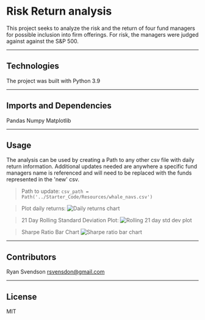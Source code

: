 # Risk Return analysis

This project seeks to analyze the risk and the return of four fund managers for possible inclusion into firm offerings. For risk, the managers were judged against against the S&P 500. 

---

## Technologies

The project was built with Python 3.9

---

## Imports and Dependencies 

Pandas
Numpy
Matplotlib

---

## Usage

The analysis can be used by creating a Path to any other csv file with daily return information. Additional updates needed are anywhere a specific fund managers name is referenced and will need to be replaced with the funds represented in the 'new' csv. 

> Path to update: 
    ```csv_path = Path('../Starter_Code/Resources/whale_navs.csv')```
    
> Plot daily returns: 
![Daily returns chart](../challenge_4/daily_return.png)

> 21 Day Rolling Standard Deviation Plot:
![Rolling 21 day std dev plot](../challenge_4/21_day_std_dev.png)

> Sharpe Ratio Bar Chart
![Sharpe ratio bar chart](../challenge_4/sharpe_ratio_bar_chart.png)

---

## Contributors

Ryan Svendson
rsvensdon@gmail.com
 
---

## License

MIT